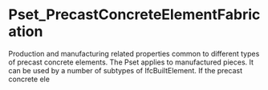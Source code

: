 # Pset_PrecastConcreteElementFabrication

Production and manufacturing related properties common to different types of precast concrete elements. The Pset applies to manufactured pieces. It can be used by a number of subtypes of IfcBuiltElement. If the precast concrete ele
